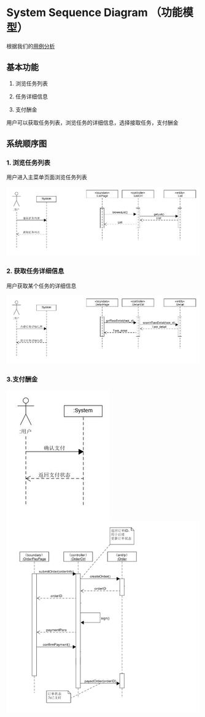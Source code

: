 # System Sequence Diagram （功能模型）

根据我们的[用例分析](https://github.com/haowe-7/Dashboard/blob/master/require_spec/UseCases.md)

## 基本功能

1. 浏览任务列表

3. 任务详细信息

4. 支付酬金


用户可以获取任务列表，浏览任务的详细信息，选择接取任务，支付酬金

## 系统顺序图

### 1. 浏览任务列表

用户进入主菜单页面浏览任务列表

<img src="img/浏览任务列表.jpg">

### 2. 获取任务详细信息

用户获取某个任务的详细信息

<img src="img/任务详情.jpg">

### 3.支付酬金

<img src="img/支付2.jpg">

<img src="img/支付.png">



